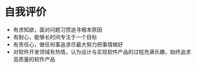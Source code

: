 # 自我评价

- 有求知欲，面对问题习惯追寻根本原因
- 有耐心，能够长时间专注于一个目标
- 有责任心，做任何事追求尽最大努力把事情做好
- 对软件开发领域有热情，认为设计与实现软件产品的过程充满乐趣，始终追求高质量的软件产品
